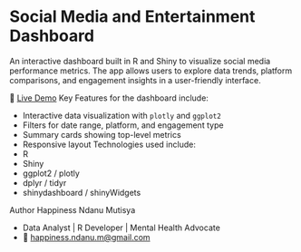 # Social Media and Entertainment Dashboard
An interactive dashboard built in R and Shiny to visualize social media performance metrics. The app allows users to explore data trends, platform comparisons, and engagement insights in a user-friendly interface.

🔗 [Live Demo](https://happinessndanu1.shinyapps.io/Social-Media-Dashboard/)
Key Features for the dashboard include:
- Interactive data visualization with `plotly` and `ggplot2`
- Filters for date range, platform, and engagement type
- Summary cards showing top-level metrics
- Responsive layout
Technologies used include:
- R
- Shiny
- ggplot2 / plotly
- dplyr / tidyr
- shinydashboard / shinyWidgets

Author
Happiness Ndanu Mutisya
- Data Analyst | R Developer | Mental Health Advocate  
- 📧 happiness.ndanu.m@gmail.com  
